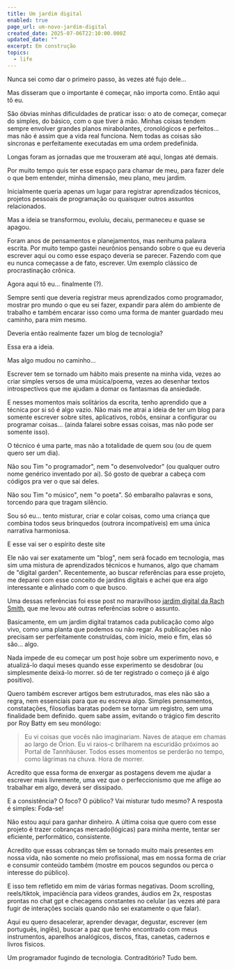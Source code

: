 ```yaml
---
title: Um jardim digital
enabled: true
page_url: um-novo-jardim-digital
created_date: 2025-07-06T22:10:00.000Z
updated_date: ""
excerpt: Em construção
topics:
  - life
---
```

Nunca sei como dar o primeiro passo, às vezes até fujo dele...

Mas disseram que o importante é começar, não importa como. Então aqui tô eu.

São óbvias minhas dificuldades de praticar isso: o ato de começar, começar do simples, do básico, com o que tiver à mão. Minhas coisas tendem sempre envolver grandes planos mirabolantes, cronológicos e perfeitos... mas não é assim que a vida real funciona. Nem todas as coisas são síncronas e perfeitamente executadas em uma ordem predefinida.

Longas foram as jornadas que me trouxeram até aqui, longas até demais.

Por muito tempo quis ter esse espaço para chamar de meu, para fazer dele o que bem entender, minha dimensão, meu plano, meu jardim.

Inicialmente queria apenas um lugar para registrar aprendizados técnicos, projetos pessoais de programação ou quaisquer outros assuntos relacionados.

Mas a ideia se transformou, evoluiu, decaiu, permaneceu e quase se apagou.

Foram anos de pensamentos e planejamentos, mas nenhuma palavra escrita. Por muito tempo gastei neurônios pensando sobre o que eu deveria escrever aqui ou como esse espaço deveria se parecer. Fazendo com que eu nunca começasse a de fato, escrever. Um exemplo clássico de procrastinação crônica.

Agora aqui tô eu... finalmente (?).

Sempre senti que deveria registrar meus aprendizados como programador, mostrar pro mundo o que eu sei fazer, expandir para além do ambiente de trabalho e também encarar isso como uma forma de manter guardado meu caminho, para mim mesmo.

Deveria então realmente fazer um blog de tecnologia?

Essa era a ideia.

Mas algo mudou no caminho...

Escrever tem se tornado um hábito mais presente na minha vida, vezes ao criar simples versos de uma música/poema, vezes ao desenhar textos introspectivos que me ajudam a domar os fantasmas da ansiedade.

E nesses momentos mais solitários da escrita, tenho aprendido que a técnica por si só é algo vazio. 
Não mais me atrai a ideia de ter um blog para somente escrever sobre sites, aplicativos, robôs, ensinar a configurar ou programar coisas... (ainda falarei sobre essas coisas, mas não pode ser somente isso).

O técnico é uma parte, mas não a totalidade de quem sou (ou de quem quero ser um dia).

Não sou Tim "o programador", nem "o desenvolvedor" (ou qualquer outro nome genérico inventado por ai). 
Só gosto de quebrar a cabeça com códigos pra ver o que sai deles.

Não sou Tim "o músico", nem "o poeta". 
Só embaralho palavras e sons, torcendo para que tragam silêncio.

Sou só eu... tento misturar, criar e colar coisas, como uma criança que 
combina todos seus brinquedos (outrora incompatíveis) em uma única narrativa harmoniosa.

E esse vai ser o espírito deste site

Ele não vai ser exatamente um "blog", nem será focado em tecnologia, mas sim uma mistura de aprendizados técnicos e humanos, algo que chamam de "digital garden". Recentemente, ao buscar referências para esse projeto, me deparei com esse conceito de jardins digitais e achei que era algo interessante e alinhado com o que busco.

Uma dessas referências foi esse post no maravilhoso [jardim digital da Rach Smith](https://rachsmith.com/my-blog-is-dead/), que me levou até outras referências sobre o assunto.

Basicamente, em um jardim digital tratamos cada publicação como algo vivo, como uma planta que podemos ou não regar. As publicações não precisam ser perfeitamente construídas, com início, meio e fim, elas só são... algo.

Nada impede de eu começar um post hoje sobre um experimento novo, e atualizá-lo daqui meses quando esse experimento se desdobrar (ou simplesmente deixá-lo morrer. só de ter registrado o começo já é algo positivo).

Quero também escrever artigos bem estruturados, mas eles não são a regra, nem essenciais para que eu escreva algo. Simples pensamentos, constatações, filosofias baratas podem se tornar um registro, sem uma finalidade bem definido. quem sabe assim, evitando o trágico fim descrito por Roy Batty em seu monólogo:

> Eu vi coisas que vocês não imaginariam. Naves de ataque em chamas ao largo de Órion. Eu vi raios-c brilharem na escuridão próximos ao Portal de Tannhäuser. Todos esses momentos se perderão no tempo, como lágrimas na chuva. Hora de morrer.


Acredito que essa forma de enxergar as postagens devem me ajudar a escrever mais livremente, uma vez que o perfeccionismo que me aflige ao trabalhar em algo, deverá ser dissipado. 

E a consistência? O foco? O público? Vai misturar tudo mesmo?
A resposta é simples: Foda-se!

Não estou aqui para ganhar dinheiro. A última coisa que quero com esse projeto é trazer cobranças mercado(lógicas) para minha mente, tentar ser eficiente, performático, consistente.

Acredito que essas cobranças têm se tornado muito mais presentes em nossa vida, não somente no meio profissional, mas em nossa forma de criar e consumir conteúdo também (mostre em poucos segundos ou perca o interesse do público).

E isso tem refletido em mim de várias formas negativas. Doom scrolling, reels/tiktok, impaciência para vídeos grandes, áudios em 2x, respostas prontas no chat gpt e checagens constantes no celular (as vezes até para fugir de interações sociais quando não sei exatamente o que falar).

Aqui eu quero desacelerar, aprender devagar, degustar, escrever (em português, inglês), buscar a paz que tenho encontrado com meus instrumentos, aparelhos analógicos, discos, fitas, canetas, cadernos e livros físicos.

Um programador fugindo de tecnologia.
Contraditório?
Tudo bem.
